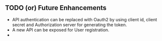 ## TODO (or) Future Enhancements

* API authentication can be replaced with Oauth2 by using client id, client secret and Authorization server for generating the token.
* A new API can be exposed for User registration.
* 